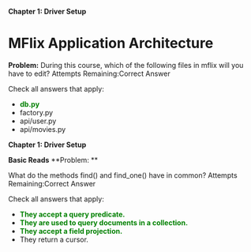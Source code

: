 **Chapter 1: Driver Setup**

# MFlix Application Architecture
**Problem:**
During this course, which of the following files in mflix will you have to edit?
Attempts Remaining:Correct Answer

Check all answers that apply:
- <font color="green">**db.py** </font>
- factory.py
- api/user.py
- api/movies.py


**Chapter 1: Driver Setup**

**Basic Reads**
**Problem: **

What do the methods find() and find_one() have in common?
Attempts Remaining:Correct Answer

Check all answers that apply:


- <font color="green">**They accept a query predicate.**</font>
- <font color="green">**They are used to query documents in a collection.**</font>
- <font color="green">**They accept a field projection.**</font>
- They return a cursor.
